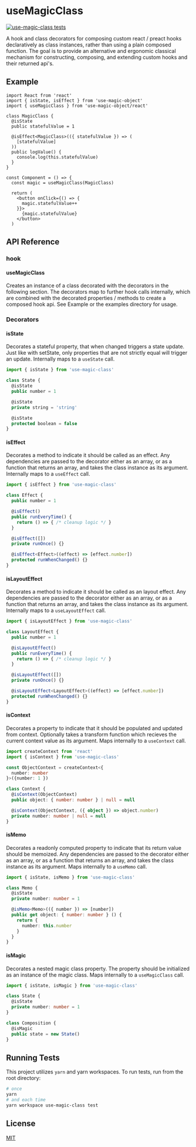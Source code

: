 # useMagicClass

[![use-magic-class tests](https://github.com/shiftyp/use-magic-class/actions/workflows/test.yml/badge.svg?branch=main)](https://github.com/shiftyp/use-magic-class/actions/workflows/test.yml)

A hook and class decorators for composing custom react / preact hooks declaratively as class instances, rather than using a plain composed function. The goal is to provide an alternative and ergonomic classical mechanism for constructing, composing, and extending custom hooks and their returned api's.

## Example

```tsx
import React from 'react'
import { isState, isEffect } from 'use-magic-object'
import { useMagicClass } from 'use-magic-object/react'

class MagicClass {
  @isState
  public statefulValue = 1

  @isEffect<MagicClass>(({ statefulValue }) => ( 
    [statefulValue]
  ))
  public logValue() {
    console.log(this.statefulValue)
  }
}

const Component = () => {
  const magic = useMagicClass(MagicClass)

  return (
    <button onClick={() => {
      magic.statefulValue++
    }}>
      {magic.statefulValue}
    </button>
  )
```

## API Reference

### hook

#### **useMagicClass**

Creates an instance of a class decorated with the decorators in the following section. The decorators map to further hook calls internally, which are combined with the decorated properties / methods to create a composed hook api. See Example or the examples directory for usage.

### Decorators

#### **isState**

Decorates a stateful property, that when changed triggers a state update. Just like with setState, only properties that are not strictly equal will trigger an update. Internally maps to a `useState` call.

```typescript
import { isState } from 'use-magic-class'

class State {
  @isState
  public number = 1

  @isState
  private string = 'string'

  @isState
  protected boolean = false
}
```

#### **isEffect**

Decorates a method to indicate it should be called as an effect. Any dependencies are passed to the decorator either as an array, or as a function that returns an array, and takes the class instance as its argument. Internally maps to a `useEffect` call.

```typescript
import { isEffect } from 'use-magic-class'

class Effect {
  public number = 1

  @isEffect()
  public runEveryTime() {
    return () => { /* cleanup logic */ }
  }

  @isEffect([])
  private runOnce() {}

  @isEffect<Effect>((effect) => [effect.number])
  protected runWhenChanged() {}
}
```

#### **isLayoutEffect**

Decorates a method to indicate it should be called as an layout effect. Any dependencies are passed to the decorator either as an array, or as a function that returns an array, and takes the class instance as its argument. Internally maps to a `useLayoutEffect` call.

```typescript
import { isLayoutEffect } from 'use-magic-class'

class LayoutEffect {
  public number = 1

  @isLayoutEffect()
  public runEveryTime() {
    return () => { /* cleanup logic */ }
  }

  @isLayoutEffect([])
  private runOnce() {}

  @isLayoutEffect<LayoutEffect>((effect) => [effect.number])
  protected runWhenChanged() {}
}
```

#### **isContext**

Decorates a property to indicate that it should be populated and updated from context. Optionally takes a transform function which recieves the current context value as its argument. Maps internally to a `useContext` call.

```typescript
import createContext from 'react'
import { isContext } from 'use-magic-class'

const ObjectContext = createContext<{
  number: number
}>({number: 1 })

class Context {
  @isContext(ObjectContext)
  public object: { number: number } | null = null

  @isContext(ObjectContext, ({ object }) => object.number)
  private number: number | null = null
}
```

#### **isMemo**

Decorates a readonly computed property to indicate that its return value should be memoized. Any dependencies are passed to the decorator either as an array, or as a function that returns an array, and takes the class instance as its argument. Maps internally to a `useMemo` call.

```typescript
import { isState, isMemo } from 'use-magic-class'

class Memo {
  @isState
  private number: number = 1

  @isMemo<Memo>(({ number }) => [number])
  public get object: { number: number } () {
    return {
      number: this.number
    }
  }
}
```

#### **isMagic**

Decorates a nested magic class property. The property should be initialized as an instance of the magic class. Maps internally to a `useMagicClass` call.

```typescript
import { isState, isMagic } from 'use-magic-class'

class State {
  @isState
  private number: number = 1
}

class Composition {
  @isMagic
  public state = new State()
}
```

## Running Tests

This project utilizes `yarn` and yarn workspaces. To run tests, run from the root directory:

```bash
# once
yarn
# and each time
yarn workspace use-magic-class test
```


## License

[MIT](https://choosealicense.com/licenses/mit/)

